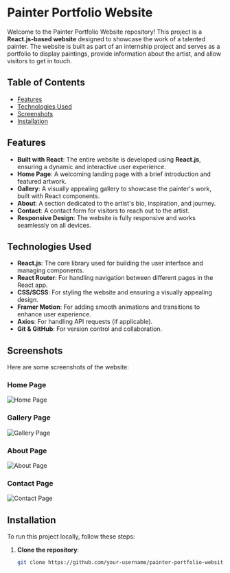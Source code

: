 # Painter Portfolio Website

Welcome to the Painter Portfolio Website repository! This project is a **React.js-based website** designed to showcase the work of a talented painter. The website is built as part of an internship project and serves as a portfolio to display paintings, provide information about the artist, and allow visitors to get in touch.

## Table of Contents

- [Features](#features)
- [Technologies Used](#technologies-used)
- [Screenshots](#screenshots)
- [Installation](#installation)


## Features

- **Built with React**: The entire website is developed using **React.js**, ensuring a dynamic and interactive user experience.
- **Home Page**: A welcoming landing page with a brief introduction and featured artwork.
- **Gallery**: A visually appealing gallery to showcase the painter's work, built with React components.
- **About**: A section dedicated to the artist's bio, inspiration, and journey.
- **Contact**: A contact form for visitors to reach out to the artist.
- **Responsive Design**: The website is fully responsive and works seamlessly on all devices.

## Technologies Used

- **React.js**: The core library used for building the user interface and managing components.
- **React Router**: For handling navigation between different pages in the React app.
- **CSS/SCSS**: For styling the website and ensuring a visually appealing design.
- **Framer Motion**: For adding smooth animations and transitions to enhance user experience.
- **Axios**: For handling API requests (if applicable).
- **Git & GitHub**: For version control and collaboration.

## Screenshots

Here are some screenshots of the website:

### Home Page
![Home Page](![image](https://github.com/user-attachments/assets/b8c199cd-79bc-4c98-a0bd-bacba3f78e07)
)

### Gallery Page
![Gallery Page](![image](https://github.com/user-attachments/assets/750ba901-2228-4be4-8365-69cb40545a83)
)

### About Page
![About Page](![image](https://github.com/user-attachments/assets/70674b08-a005-49c2-9ce2-4989da393789)
)

### Contact Page
![Contact Page](![image](https://github.com/user-attachments/assets/28aff2b9-d4c5-4f55-9421-e2f6d91b7db3)
)



## Installation

To run this project locally, follow these steps:

1. **Clone the repository**:
   ```bash
   git clone https://github.com/your-username/painter-portfolio-website.git
